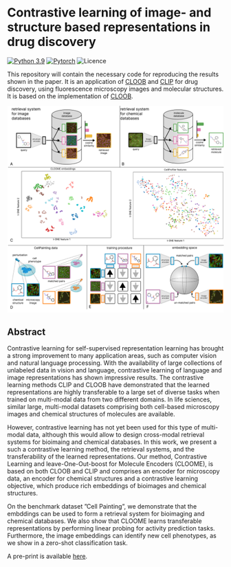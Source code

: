 # Contrastive learning of image- and structure based representations in drug discovery

[![Python 3.9](https://img.shields.io/badge/Python-3.9-blue.svg)](https://www.python.org/downloads/release/python-390/)
[![Pytorch](https://img.shields.io/badge/PyTorch-1.9-red.svg)](https://pytorch.org/get-started/previous-versions/)
![Licence](https://img.shields.io/github/license/ml-jku/cloome)


This repository will contain the necessary code for reproducing the results shown in the paper. It is an application of [CLOOB](https://arxiv.org/pdf/2110.11316.pdf) and [CLIP](https://arxiv.org/pdf/2103.00020.pdf) for drug discovery, using fluorescence microscopy images and molecular structures. It is based on the implementation of [CLOOB](https://github.com/ml-jku/cloob).

![plot](cloome_figure.png)

## Abstract
Contrastive learning for self-supervised representation learning has brought a strong improvement to many application areas, such as computer vision and natural language processing. With the availability of large collections of unlabeled data in vision and language, contrastive learning of language and image representations has shown impressive results. The contrastive learning methods CLIP and CLOOB have demonstrated that the learned representations are highly transferable to a large set of diverse tasks when trained on multi-modal data from two different domains. In life sciences, similar large, multi-modal datasets comprising both cell-based microscopy images and chemical structures of molecules are available.

However, contrastive learning has not yet been used for this type of multi-modal data, although this would allow to design cross-modal retrieval systems for bioimaing and chemical databases. In this work, we present a such a contrastive learning method, the retrieval systems, and the transferability of the learned representations. Our method, Contrastive Learning and leave-One-Out-boost for Molecule Encoders (CLOOME), is based on both CLOOB and CLIP and comprises an encoder for microscopy data, an encoder for chemical structures and a contrastive learning objective, which produce rich embeddings of bioimages and chemical structures. 

On the benchmark dataset ”Cell Painting”, we demonstrate that the embddings can be used to form a retrieval system for bioimaging and chemical databases. We also show that CLOOME learns transferable representations by performing linear probing for activity prediction tasks. Furthermore, the image embeddings can identify new cell phenotypes, as we show in a zero-shot classification task. 

A pre-print is available [here](https://openreview.net/forum?id=OdXKRtg1OG).

